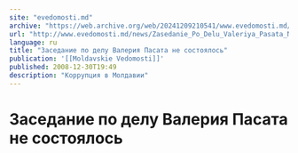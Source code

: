 ```yaml
---
site: "evedomosti.md"
archive: "https://web.archive.org/web/20241209210541/www.evedomosti.md/news/Zasedanie_Po_Delu_Valeriya_Pasata_Ne_Sostoyalos"
url: "http://www.evedomosti.md/news/Zasedanie_Po_Delu_Valeriya_Pasata_Ne_Sostoyalos"
language: ru
title: "Заседание по делу Валерия Пасата не состоялось"
publication: '[[Moldavskie Vedomosti]]'
published: 2008-12-30T19:49
description: "Коррупция в Молдавии"
---
```


# Заседание по делу Валерия Пасата не состоялось

